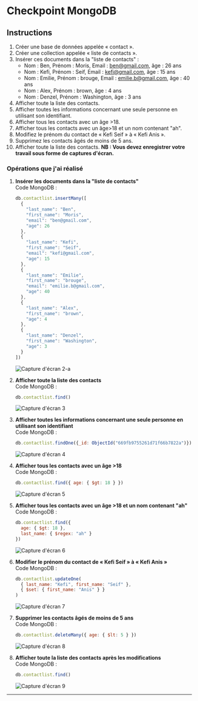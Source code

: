 # Checkpoint MongoDB

## Instructions

1. Créer une base de données appelée « contact ».
2. Créer une collection appelée « liste de contacts ».
3. Insérer ces documents dans la "liste de contacts" :
    - Nom : Ben, Prénom : Moris, Email : ben@gmail.com, âge : 26 ans
    - Nom : Kefi, Prénom : Seif, Email : kefi@gmail.com, âge : 15 ans
    - Nom : Emilie, Prénom : brouge, Email : emilie.b@gmail.com, âge : 40 ans
    - Nom : Alex, Prénom : brown, âge : 4 ans
    - Nom : Denzel, Prénom : Washington, âge : 3 ans
4. Afficher toute la liste des contacts.
5. Afficher toutes les informations concernant une seule personne en utilisant son identifiant.
6. Afficher tous les contacts avec un âge >18.
7. Afficher tous les contacts avec un âge>18 et un nom contenant "ah".
8. Modifiez le prénom du contact de « Kefi Seif » à « Kefi Anis ».
9. Supprimez les contacts âgés de moins de 5 ans.
10. Afficher toute la liste des contacts.
**NB : Vous devez enregistrer votre travail sous forme de captures d'écran.**

### Opérations que j'ai réalisé

1. **Insérer les documents dans la "liste de contacts"**  
   Code MongoDB :
   ```jsx
   db.contactlist.insertMany([
     {
       "last_name": "Ben",
       "first_name": "Moris",
       "email": "ben@gmail.com",
       "age": 26
     },
     {
       "last_name": "Kefi",
       "first_name": "Seif",
       "email": "kefi@gmail.com",
       "age": 15
     },
     {
       "last_name": "Emilie",
       "first_name": "brouge",
       "email": "emilie.b@gmail.com",
       "age": 40
     },
     {
       "last_name": "Alex",
       "first_name": "brown",
       "age": 4
     },
     {
       "last_name": "Denzel",
       "first_name": "Washington",
       "age": 3
     }
   ])
   ```
   ![Capture d'écran 2-a](captures/2-a.png)

2. **Afficher toute la liste des contacts**  
   Code MongoDB :
   ```jsx
   db.contactlist.find()
   ```
   ![Capture d'écran 3](captures/3.png)

3. **Afficher toutes les informations concernant une seule personne en utilisant son identifiant**  
   Code MongoDB :
   ```jsx
   db.contactlist.findOne({_id: ObjectId("669fb9755261d71f66b7822a")})
   ```
   ![Capture d'écran 4](captures/4.png)

4. **Afficher tous les contacts avec un âge >18**  
   Code MongoDB :
   ```jsx
   db.contactlist.find({ age: { $gt: 18 } })
   ```
   ![Capture d'écran 5](captures/5.png)

5. **Afficher tous les contacts avec un âge >18 et un nom contenant "ah"**  
   Code MongoDB :
   ```jsx
   db.contactlist.find({ 
     age: { $gt: 18 },
     last_name: { $regex: "ah" }
   })
   ```
   ![Capture d'écran 6](captures/6.png)

6. **Modifier le prénom du contact de « Kefi Seif » à « Kefi Anis »**  
   Code MongoDB :
   ```jsx
   db.contactlist.updateOne(
     { last_name: "Kefi", first_name: "Seif" },
     { $set: { first_name: "Anis" } }
   ) 
   ```
   ![Capture d'écran 7](captures/7.png)

7. **Supprimer les contacts âgés de moins de 5 ans**  
   Code MongoDB :
   ```jsx
   db.contactlist.deleteMany({ age: { $lt: 5 } })
   ```
   ![Capture d'écran 8](captures/8.png)

8. **Afficher toute la liste des contacts après les modifications**  
   Code MongoDB :
   ```jsx
   db.contactlist.find()
   ```
   ![Capture d'écran 9](captures/9.png)

---
